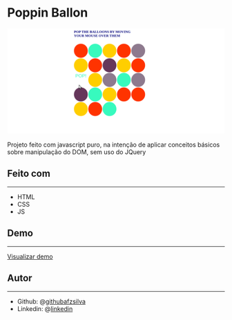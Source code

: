 # Poppin Ballon

![baloons](/images/print_screen.png)



Projeto feito com javascript puro, na intenção de aplicar conceitos básicos sobre manipulação do DOM, sem uso do JQuery

## Feito com

------

- HTML
- CSS
- JS



## Demo

------

[Visualizar demo](https://rawcdn.githack.com/afzsilva/baloon-poppin/ec4d28c3cf8ec5f6ce101fd9ee2a1e285a156114/index.html)



## Autor

------

- Github: @[githubafzsilva](https://github.com/afzsilva/)
- Linkedin: @[linkedin](https://www.linkedin.com/in/afranioz-analista-programador/)

